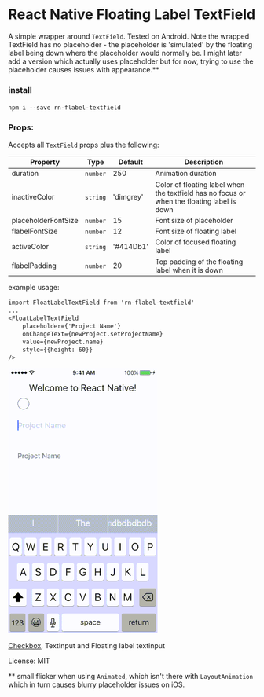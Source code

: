 # React Native Floating Label TextField

A simple wrapper around `TextField`. Tested on Android.
Note the wrapped TextField has no placeholder - the placeholder is 'simulated' by the floating label being down where the placeholder would normally be. I might later add a version which actually uses placeholder but for now, trying to use the placeholder causes issues with appearance.** 

### install 
`npm i --save rn-flabel-textfield`

### Props:
Accepts all `TextField` props plus the following:

| Property | Type | Default | Description |
|-----------|--------|---------|--------------------------------------------|
| duration | `number` | 250 | Animation duration |
| inactiveColor | `string` | 'dimgrey' | Color of floating label when the textfield has no focus or when the floating label is down |
| placeholderFontSize | `number` | 15 | Font size of placeholder |
| flabelFontSize | `number` | 12 | Font size of floating label |
| activeColor | `string` | '#414Db1' | Color of focused floating label |
| flabelPadding | `number` | 20 | Top padding of the floating label when it is down |


example usage:
```
import FloatLabelTextField from 'rn-flabel-textfield'
...
<FloatLabelTextField
    placeholder={'Project Name'}
    onChangeText={newProject.setProjectName}
    value={newProject.name}
    style={{height: 60}}
/>
```

![Example](https://raw.githubusercontent.com/vonovak/react-native-flabel-textfield/master/fl.gif "Example")

[Checkbox](https://github.com/vonovak/react-native-round-checkbox), TextInput and Floating label textinput

License: MIT

** small flicker when using `Animated`, which isn't there with `LayoutAnimation` which in turn causes blurry placeholder issues on iOS.
